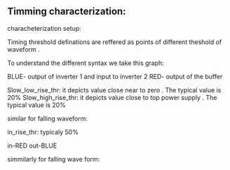 Timming characterization:
--

characheterization setup:

Timing threshold definations are reffered as points of different theshold of waveform . 


To understand the different syntax we take this graph:

BLUE- output of inverter 1 and input to inverter 2
RED- output of the buffer

Slow_low_rise_thr: it depicts value close near to zero . The typical value is 20%
Slow_high_rise_thr: it depicts value close to top power supply . The typical value is 20%

similar for falling waveform:


in_rise_thr: typicaly 50%

in-RED
out-BLUE

simmilarly for falling wave form:









